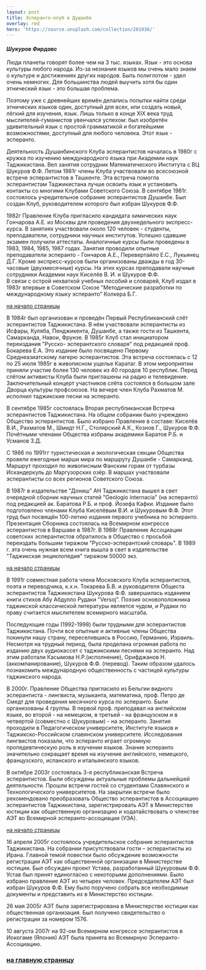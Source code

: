 ```yaml
---
layout: post
title: Эсперанто-клуб в Душанбе
overlay: red
hero: 'https://source.unsplash.com/collection/261936/'
---
```


#### *Шукуров Фирдавс*

Люди планеты говорят более чем на 3 тыс. языках. Язык - это основа культуры любого народа. Из-за незнания языков мы очень мало знаем о культуре и достижениях других народов. Быть полиглотом - удел очень немногих. Для большинства людей выучить хотя бы один этнический язык - это большая проблема.  
<!--break-->


Поэтому уже с древнейших времён делались попытки найти среди этнических языков один,  доступный для всех, или создать новый, лёгкий для изучения, язык. Лишь только в конце XIX  века труд мыслителей-гуманистов увенчался успехом: был изобретён удивительный язык с  простой грамматикой и богатейшими возможностями, доступный для любого человека. Этот язык -  эсперанто.  
  
Деятельность Душанбинского Клуба эсперантистов началась в 1980г с кружка по изучению  международного языка при Академии наук Таджикистана. Вел занятия сотрудник Математического  Института с ВЦ Шукуров Ф.Ф. Летом 1981г члены Клуба участвовали во всесоюзной встрече  эсперантистов в Ташкенте. Эта встреча помогла эсперантистам Таджикистана лучше освоить  язык и установить контакты со многими Клубами Советского Союза. В сентябре 1981г.  состоялось учредительное собрание эсперантистов Душанбе. Был создан Клуб, руководителем  которого был избран Шукуров Ф.Ф.  
  
1982г Правление Клуба пригласило кандидата химических наук Гончарова А.Е. из Москвы для  проведения двухнедельного экспресс-курса. В занятиях участвовали около 120 человек -  студенты, преподаватели, сотрудники научных институтов. Успешно сдавшие экзамен получили  аттестаты. Аналогичные курсы были проведены в 1983, 1984, 1985, 1987 годах. Занятия  проводили опытные преподаватели эсперанто - Гончаров А.Е., Перевертайло Е.С., Лукьянец Д.Г.  Кроме экспресс-курсов были организованы дважды в год 30-часовые (двухмесячные) курсы.  На этих курсах преподавали научные сотрудники Академии наук Киселёв В. И. и Шукуров Ф.Ф.  
В связи с острой нехваткой учебных пособий и словарей, Клуб издал в 1983г впервые в  Советском Союзе "Методические разработки по международному языку эсперанто"  Колкера Б.Г.  
  
[на начало страницы](dusxklub.htm)  
  
В 1984г был организован и проведён Первый Республиканский слёт эсперантистов Таджикистана.  В нём участвовали эсперантисты из Исфары, Куляба, Пенджикента, Душанбе, а также гости из  Ташкента, Самарканда, Навои, Фрунзе. В 1985г Клуб стал инициатором переиздания "Русско-  эсперантского словаря" под редакцией проф. Бокарева Е.А. Это издание было посвящено  Первому Среднеазиатскому лагерю эсперантистов. Эта встреча состоялась с 12 по 25 июля 1985г  в живописном ущелье Каратаг. В этом мероприятии приняли участие более 130 человек из 40  городов 10 республик. Перед слётом активисты Клуба были приглашены на радио и телевидение.  Заключительный концерт участников слёта состоялся в большом зале Дворца культуры профсоюзов.  На вечере член Клуба Рахматов М. исполнил таджикские песни на эсперанто.  
  
В сентябре 1985г состоялась Вторая республиканская Встреча эсперантистов Таджикистана.  На общем собрании было учреждено Общество эсперантистов. Было избрано Правление в составе:  Киселёв В.И., Рахматов М., Шмидт Н.Г., Столярский А.К., Кознов Г., Шукуров Ф.Ф. Почётными  членами Общества избраны академики Баратов Р.Б. и Усманов З.Д.  
  
С 1986 по 1991гг туристическая и экологическая секции Общества провели ежегодные марши  мира по маршруту Душанбе - Самарканд. Маршрут проходил по живописным Фанским горам от  турбазы Искандеркуль до Маргузорских озёр. В маршах участвовали эсперантисты со всех  регионов Советского Союза.  
  
В 1987г в издательстве "Дониш" АН Таджикистана вышел в свет очередной  сборник научных статей "Geologio internacia" (на эсперанто) под редакцией  ак. Баратова Р.Б. и проф. Йозефа Кафки. Издание было подготовлено членами Клуба  Киселёвым В.И. и Шукуровым Ф.Ф. Этот труд был посвящён 100-летию издания первого учебника  по эсперанто. Презентация Сборника состоялась на Всемирном конгрессе эсперантистов в  Варшаве в 1987г. В 1988г Правление Ассоциации советских эсперантистов обратилось в Общество  с просьбой переиздать большим тиражом "Русско-эсперантский словарь". В 1989 г.  эта очень нужная всем книга вышла в свет в издательстве "Таджикская энциклопедия"  тиражом 50000 экз.  
  
[на начало страницы](dusxklub.htm)  
  
В 1991г совместная работа члена Московского Клуба эсперантистов, поэта и переводчика,  к.х.н. Токарева Б.В. и руководителя Общеста эсперантистов Таджикистана Шукурова Ф.Ф.  завершилась изданием книги стихов Абу Абдулло Рудаки "Versoj". Поэзия  основоположника таджикской классической литературы является чудом, и Рудаки по праву  считается мыслителем всемирного масштаба.  
  
Последующие годы (1992-1998) были трудными для эсперантистов Таджикистана. Почти все  опытные и активные члены Общества покинули нашу страну, переселившись в Россию, Германию,  Израиль. Несмотря на трудный период, была проделана огромная работа по изданию двух  аудиокассет с таджикскими песнями на эсперанто. Над этим работали Касымова Н.Р.(исполнение),  Орифджанов Н. (аккомпанирование), Шукуров Ф.Ф. (перевод). Таким образом удалось познакомить  международную общественность с частицей культуры таджикского народа.  
  
В 2000г. Правление Общества пригласило из Бельгии видного эсперантиста - лингвиста,  музыканта, математика, проф. Петро де Смедт для проведения месячного курса по эсперанто.  Были организованы 4 группы. В первой проф. преподавал на английском языке, во второй - на  немецком, в третьей - на французском и в четвертой (совместно с Шукуровым) - на эсперанто.  Занятия проходили в Педагогическом университете, Институте языков и Таджикско-Российском  славянском университете. Исследования лингвистов показали, что эсперанто играет огромную  пропедевтическую роль в изучении языков. Знание эсперанто значительно сокращает время  на изучение английского, немецкого, французского, испанского и итальянского языков.  
  
В октябре 2003г состоялась 3-я республиканская Встреча эсперантистов. Были обсуждены  актуальные проблемы дальнейшей деятельности. Прошли встречи гостей со студентами  Славянского и Технологического университетов. На закрытии встречи было рекомендовано  преобразовать Общество эсперантистов в Ассоциацию эсперантистов Таджикистана,  зарегистрировать АЭТ в Министерстве юстиции как общественную организацию и ходатайствовать  о членстве АЭТ во Всемирной эсперанто-ассоциации (УЭА).  
  
[на начало страницы](dusxklub.htm)  
  
16 апреля 2005г состоялось учредительское собрание эсперантистов Таджикистана. На собрании  присутствовали гости – эсперантисты из Ирана. Главной темой повестки было обсуждение  возможности регистрации АЭТ как общественной организации в Министерстве юстиции. Был  обсужден проект Устава, разработанный Шукуровым Ф.Ф. Устав был принят единогласно с  некоторыми дополнениями. Было избрано правление АЭТ из четырех человек. Председателем АЭТ  был избран Шукуров Ф.Ф. Ему было поручено собрать все необходимые документы и представить  их в Министерство юстиции.  
  
26 мая 2005г АЭТ была зарегистрирована в Министерстве юстиции как общественная организация.  Был получено свидетельство о регистрации за номером 1576.  
  
10 августа 2007г на 92-ом Всемирном конгрессе эсперантистов в Иокогаме (Япония) АЭТ была принята  во Всемирную Эсперанто-Ассоциацию.

  

### [на главную страницу](espermov.htm)
